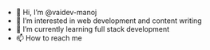- 👋 Hi, I’m @vaidev-manoj
- 👀 I’m interested in web development and content writing
- 🌱 I’m currently learning full stack development
-   📫 How to reach me 

<!---
vaidev-manoj/vaidev-manoj is a ✨ special ✨ repository because its `README.md` (this file) appears on your GitHub profile.
You can click the Preview link to take a look at your changes.
--->
